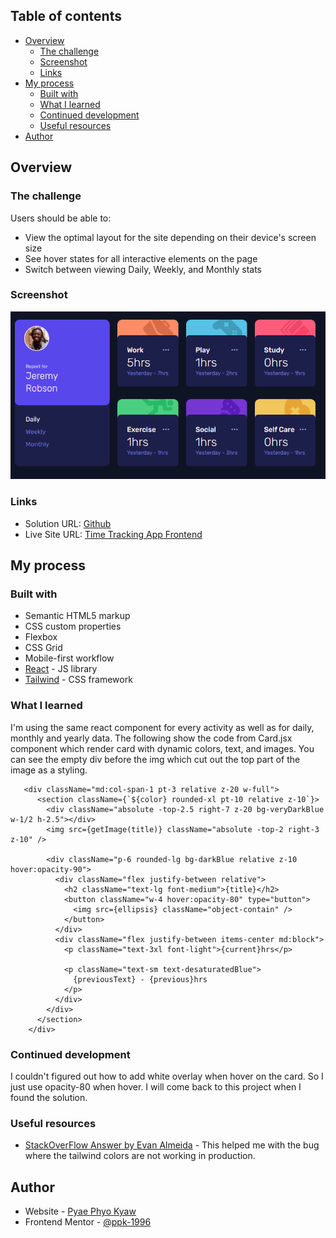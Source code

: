 ## Table of contents

- [Overview](#overview)
  - [The challenge](#the-challenge)
  - [Screenshot](#screenshot)
  - [Links](#links)
- [My process](#my-process)
  - [Built with](#built-with)
  - [What I learned](#what-i-learned)
  - [Continued development](#continued-development)
  - [Useful resources](#useful-resources)
- [Author](#author)

## Overview

### The challenge

Users should be able to:

- View the optimal layout for the site depending on their device's screen size
- See hover states for all interactive elements on the page
- Switch between viewing Daily, Weekly, and Monthly stats

### Screenshot

![](./design/screenshot.png)

### Links

- Solution URL: [Github](https://github.com/ppk-1996/time-tracking-app)
- Live Site URL: [Time Tracking App Frontend](https://time-tracking-app.vercel.app/)

## My process

### Built with

- Semantic HTML5 markup
- CSS custom properties
- Flexbox
- CSS Grid
- Mobile-first workflow
- [React](https://reactjs.org/) - JS library
- [Tailwind](https://tailwindcss.com/) - CSS framework

### What I learned

I'm using the same react component for every activity as well as for daily, monthly and yearly data. The following show the code from Card.jsx component which render card with dynamic colors, text, and images. You can see the empty div before the img which cut out the top part of the image as a styling.

```JSX
   <div className="md:col-span-1 pt-3 relative z-20 w-full">
      <section className={`${color} rounded-xl pt-10 relative z-10`}>
        <div className="absolute -top-2.5 right-7 z-20 bg-veryDarkBlue w-1/2 h-2.5"></div>
        <img src={getImage(title)} className="absolute -top-2 right-3 z-10" />

        <div className="p-6 rounded-lg bg-darkBlue relative z-10  hover:opacity-90">
          <div className="flex justify-between relative">
            <h2 className="text-lg font-medium">{title}</h2>
            <button className="w-4 hover:opacity-80" type="button">
              <img src={ellipsis} className="object-contain" />
            </button>
          </div>
          <div className="flex justify-between items-center md:block">
            <p className="text-3xl font-light">{current}hrs</p>

            <p className="text-sm text-desaturatedBlue">
              {previousText} - {previous}hrs
            </p>
          </div>
        </div>
      </section>
    </div>
```

### Continued development

I couldn't figured out how to add white overlay when hover on the card. So I just use opacity-80 when hover. I will come back to this project when I found the solution.

### Useful resources

- [StackOverFlow Answer by Evan Almeida](https://stackoverflow.com/a/66593793) - This helped me with the bug where the tailwind colors are not working in production.

## Author

- Website - [Pyae Phyo Kyaw](https://www.sudohex.com)
- Frontend Mentor - [@ppk-1996](https://www.frontendmentor.io/profile/ppk-1996)
